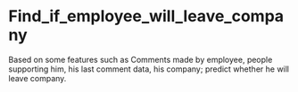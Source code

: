 # Find_if_employee_will_leave_company
Based on some features such as Comments made by employee, people supporting him, his last comment data, his company; predict whether he will leave company.
